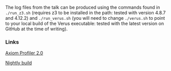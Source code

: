 The log files from the talk can be produced using the commands found in `./run_z3.sh` (requires z3 to be installed in the path: tested with version 4.8.7 and 4.12.2) and `./run_verus.sh` (you will need to change `./verus.sh` to point to your local build of the Verus executable: tested with the latest version on GitHub at the time of writing).

### Links

[Axiom Profiler 2.0](https://github.com/viperproject/axiom-profiler-2)

[Nightly build](https://viperproject.github.io/axiom-profiler-2/canary/)
